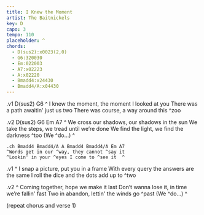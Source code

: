 ```yaml
---
title: I Knew the Moment
artist: The Baitnickels
key: D
capo: 3
tempo: 110
placeholder: ^
chords:
  - D(sus2):x0023(2,0)
  - G6:320030
  - Em:022003
  - A7:x02223
  - A:x02220
  - Bmadd4:x24430
  - Bmadd4/A:x04430
---
```

.v1 D(sus2) G6
^ I knew the moment, the moment I looked at you
There was a path awaitin' just us two
There was course, a way around this ^zoo

.v2 D(sus2) G6 Em A7
^ We cross our shadows, our shadows in the sun
We take the steps, we tread until we’re done
We find the light, we find the darkness ^too
(We ^do…)  ^

	.ch Bmadd4 Bmadd4/A A Bmadd4 Bmadd4/A Em A7
	^Words get in our ^way, they cannot ^say it
	^Lookin' in your ^eyes I come to ^see it  ^

.v1
^ I snap a picture, put you in a frame
With every query the answers are the same
I roll the dice and the dots add up to ^two

.v2
^ Coming together, hope we make it last
Don’t wanna lose it, in time we’re fallin' fast
Two in abandon, lettin' the winds go ^past
(We ^do…)  ^

(repeat chorus and verse 1)